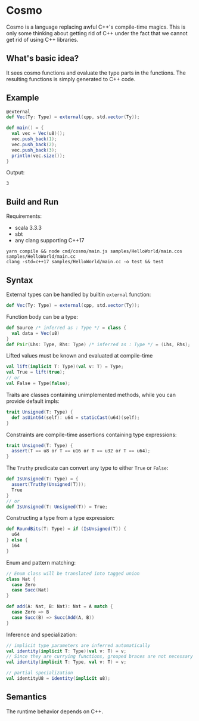# Cosmo

Cosmo is a language replacing awful C++'s compile-time magics. This is only some thinking about getting rid of C++ under the fact that we cannot get rid of using C++ libraries.

## What's basic idea?

It sees cosmo functions and evaluate the type parts in the functions. The resulting functions is simply generated to C++ code.

## Example

```scala
@external
def Vec(Ty: Type) = external(cpp, std.vector(Ty));

def main() = {
  val vec = Vec(u8)();
  vec.push_back(1);
  vec.push_back(2);
  vec.push_back(3);
  println(vec.size());
}
```

Output:

```
3
```

## Build and Run

Requirements:

- scala 3.3.3
- sbt
- any clang supporting C++17

```
yarn compile && node cmd/cosmo/main.js samples/HelloWorld/main.cos samples/HelloWorld/main.cc
clang -std=c++17 samples/HelloWorld/main.cc -o test && test
```

## Syntax

External types can be handled by builtin `external` function:

```scala
def Vec(Ty: Type) = external(cpp, std.vector(Ty));
```

Function body can be a type:

```scala
def Source /* inferred as : Type */ = class {
  val data = Vec(u8)
}
def Pair(Lhs: Type, Rhs: Type) /* inferred as : Type */ = (Lhs, Rhs);
```

Lifted values must be known and evaluated at compile-time

```scala
val lift(implicit T: Type)(val v: T) = Type;
val True = lift(true);
// or
val False = Type(false);
```

Traits are classes containing unimplemented methods, while you can provide default impls:

```scala
trait Unsigned(T: Type) {
  def asUint64(self): u64 = staticCast(u64)(self);
}
```

Constraints are compile-time assertions containing type expressions:

```scala
trait Unsigned(T: Type) {
  assert(T == u8 or T == u16 or T == u32 or T == u64);
}
```

The `Truthy` predicate can convert any type to either `True` or `False`:

```scala
def IsUnsigned(T: Type) = {
  assert(Truthy(Unsigned(T)));
  True
}
// or
def IsUnsigned(T: Unsigned(T)) = True;
```

Constructing a type from a type expression:

```scala
def RoundBits(T: Type) = if (IsUnsigned(T)) {
  u64
} else {
  i64
}
```

Enum and pattern matching:

```scala
// Enum class will be translated into tagged union
class Nat {
  case Zero
  case Succ(Nat)
}

def add(A: Nat, B: Nat): Nat = A match {
  case Zero => B
  case Succ(B) => Succ(Add(A, B))
}
```

Inference and specialization:

```scala
// implicit type parameters are inferred automatically
val identity(implicit T: Type)(val v: T) = v;
// Since they are currying functions, grouped braces are not necessary
val identity(implicit T: Type, val v: T) = v;

// partial specialization
val identityU8 = identity(implicit u8);
```

## Semantics

The runtime behavior depends on C++.
